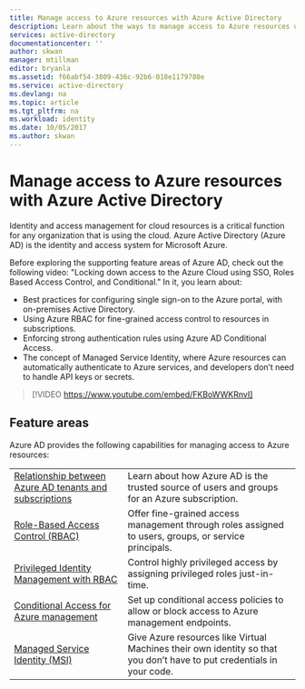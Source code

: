 ```yaml
---
title: Manage access to Azure resources with Azure Active Directory
description: Learn about the ways to manage access to Azure resources using different features of Azure Active Directory.
services: active-directory
documentationcenter: ''
author: skwan
manager: mtillman
editor: bryanla
ms.assetid: f66abf54-3809-436c-92b6-018e1179780e
ms.service: active-directory
ms.devlang: na
ms.topic: article
ms.tgt_pltfrm: na
ms.workload: identity
ms.date: 10/05/2017
ms.author: skwan
---
```


# Manage access to Azure resources with Azure Active Directory

Identity and access management for cloud resources is a critical function for any organization that is using the cloud. Azure Active Directory (Azure AD) is the identity and access system for Microsoft Azure.  

Before exploring the supporting feature areas of Azure AD, check out the following video: "Locking down access to the Azure Cloud using SSO, Roles Based Access Control, and Conditional." In it, you learn about:

- Best practices for configuring single sign-on to the Azure portal, with on-premises Active Directory.
- Using Azure RBAC for fine-grained access control to resources in subscriptions.
- Enforcing strong authentication rules using Azure AD Conditional Access.
- The concept of Managed Service Identity, where Azure resources can automatically authenticate to Azure services, and developers don’t need to handle API keys or secrets.

> [!VIDEO https://www.youtube.com/embed/FKBoWWKRnvI]

## Feature areas
Azure AD provides the following capabilities for managing access to Azure resources:

|||
|---|---|
| [Relationship between Azure AD tenants and subscriptions](rbac-and-directory-admin-roles.md) | Learn about how Azure AD is the trusted source of users and groups for an Azure subscription. |
| [Role-Based Access Control (RBAC)](overview.md) | Offer fine-grained access management through roles assigned to users, groups, or service principals. |
| [Privileged Identity Management with RBAC](pim-azure-resource.md) | Control highly privileged access by assigning privileged roles just-in-time. |
| [Conditional Access for Azure management](conditional-access-azure-management.md) | Set up conditional access policies to allow or block access to Azure management endpoints. |
| [Managed Service Identity (MSI)](../active-directory/pp/msi-overview.md) | Give Azure resources like Virtual Machines their own identity so that you don’t have to put credentials in your code. |

 